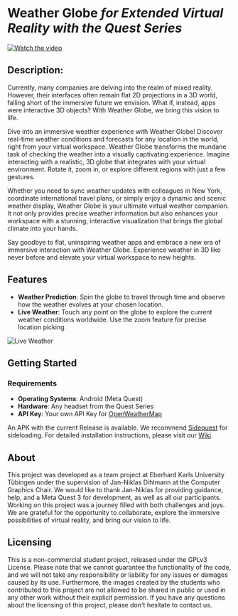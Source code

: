 # Weather Globe <i>for Extended Virtual Reality with the Quest Series</i>

[![Watch the video](https://img.youtube.com/vi/WWwvqUnk050/maxresdefault.jpg)](https://youtu.be/WWwvqUnk050)

## Description:

Currently, many companies are delving into the realm of mixed reality. However, their interfaces often remain flat 2D projections in a 3D world, falling short of the immersive future we envision. What if, instead, apps were interactive 3D objects? With Weather Globe, we bring this vision to life.

Dive into an immersive weather experience with Weather Globe! Discover real-time weather conditions and forecasts for any location in the world, right from your virtual workspace. Weather Globe transforms the mundane task of checking the weather into a visually captivating experience. Imagine interacting with a realistic, 3D globe that integrates with your virtual environment. Rotate it, zoom in, or explore different regions with just a few gestures.

Whether you need to sync weather updates with colleagues in New York, coordinate international travel plans, or simply enjoy a dynamic and scenic weather display, Weather Globe is your ultimate virtual weather companion. It not only provides precise weather information but also enhances your workspace with a stunning, interactive visualization that brings the global climate into your hands.

Say goodbye to flat, uninspiring weather apps and embrace a new era of immersive interaction with Weather Globe. Experience weather in 3D like never before and elevate your virtual workspace to new heights.

## Features

- **Weather Prediction**: Spin the globe to travel through time and observe how the weather evolves at your chosen location.
- **Live Weather**: Touch any point on the globe to explore the current weather conditions worldwide. Use the zoom feature for precise location picking.

![Live Weather](https://github.com/cgtuebingen/spatial_xr/assets/144686557/3f4f761f-6f76-46d4-b924-c14bc93ab0a0)

## Getting Started

### Requirements

- **Operating Systems**: Android (Meta Quest)
- **Hardware**: Any headset from the Quest Series
- **API Key**: Your own API Key for [OpenWeatherMap](https://openweathermap.org/)

An APK with the current Release is available. We recommend [Sidequest](https://sidequestvr.com/) for sideloading.
For detailed installation instructions, please visit our [Wiki](https://github.com/cgtuebingen/spatial_xr/wiki).

## About 

This project was developed as a team project at Eberhard Karls University Tübingen under the supervision of Jan-Niklas Dihlmann at the Computer Graphics Chair. We would like to thank Jan-Niklas for providing guidance, help, and a Meta Quest 3 for development, as well as all our participants. Working on this project was a journey filled with both challenges and joys. We are grateful for the opportunity to collaborate, explore the immersive possibilities of virtual reality, and bring our vision to life.



## Licensing

This is a non-commercial student project, released under the GPLv3 License. Please note that we cannot guarantee the functionality of the code, and we will not take any responsibility or liability for any issues or damages caused by its use. Furthermore, the images created by the students who contributed to this project are not allowed to be shared in public or used in any other work without their explicit permission. If you have any questions about the licensing of this project, please don't hesitate to contact us.


